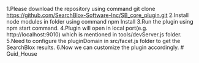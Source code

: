1.Please download the repository using command git clone https://github.com/SearchBlox-Software-Inc/SB_core_plugin.git
2.Install node modules in folder using command npm Install
3.Run the plugin using npm start command.
4.Plugin will open in local port(e.g. http://localhost:9010) which is mentioned in tools/devServer.js folder.
5.Need to configure the pluginDomain in src/facet.js folder to get the SearchBlox results.
6.Now we can customize the plugin accordingly.
#   G u i d _ H o u s e  
 